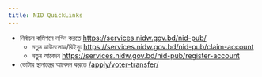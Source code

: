```yaml
---
title: NID QuickLinks
---
```

* নির্বাচন কমিশনে লগিন করতে https://services.nidw.gov.bd/nid-pub/
    * নতুন ডাউনলোড/রিইস্যু https://services.nidw.gov.bd/nid-pub/claim-account
    * নতুন আবেদন https://services.nidw.gov.bd/nid-pub/register-account
* ভোটার স্থানান্তের আবেদন করতে [/apply/voter-transfer/](/apply/voter-transfer/)